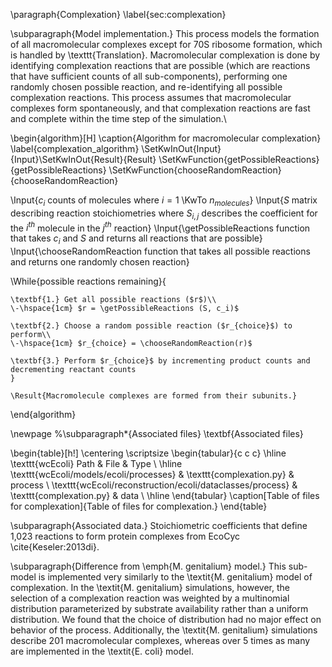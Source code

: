 \paragraph{Complexation}
\label{sec:complexation}


\subparagraph{Model implementation.}
This process models the formation of all macromolecular complexes except for 70S ribosome formation, which is handled by \texttt{Translation}. Macromolecular complexation is done by identifying complexation reactions that are possible (which are reactions that have sufficient counts of all sub-components), performing one randomly chosen possible reaction, and re-identifying all possible complexation reactions. This process assumes that macromolecular complexes form spontaneously, and that complexation reactions are fast and complete within the time step of the simulation.\\

\begin{algorithm}[H]
\caption{Algorithm for macromolecular complexation}
\label{complexation_algorithm}
\SetKwInOut{Input}{Input}\SetKwInOut{Result}{Result}
\SetKwFunction{getPossibleReactions}{getPossibleReactions}
\SetKwFunction{chooseRandomReaction}{chooseRandomReaction}

  \Input{$c_{i}$ counts of molecules where $i = 1$ \KwTo $n_{molecules}$}
    \Input{$S$ matrix describing reaction stoichiometries where $S_{i,j}$ describes the coefficient for the $i^{th}$ molecule in the $j^{th}$ reaction}
    \Input{\getPossibleReactions function that takes $c_i$ and $S$ and returns all reactions that are possible}
    \Input{\chooseRandomReaction function that takes all possible reactions and returns one randomly chosen reaction}

  \While{possible reactions remaining}{
    
    \textbf{1.} Get all possible reactions ($r$)\\
    \-\hspace{1cm} $r = \getPossibleReactions (S, c_i)$
    
    \textbf{2.} Choose a random possible reaction ($r_{choice}$) to perform\\
    \-\hspace{1cm} $r_{choice} = \chooseRandomReaction(r)$
    
    \textbf{3.} Perform $r_{choice}$ by incrementing product counts and decrementing reactant counts
    }
    
    \Result{Macromolecule complexes are formed from their subunits.}
\end{algorithm}

\newpage
%\subparagraph*{Associated files} 
\textbf{Associated files}

\begin{table}[h!]
 \centering
 \scriptsize
 \begin{tabular}{c c c} 
 \hline
 \texttt{wcEcoli} Path & File & Type \\
 \hline
\texttt{wcEcoli/models/ecoli/processes} & \texttt{complexation.py} & process \\
\texttt{wcEcoli/reconstruction/ecoli/dataclasses/process} & \texttt{complexation.py} & data \\
 \hline
\end{tabular}
\caption[Table of files for complexation]{Table of files for complexation.}
\end{table}


\subparagraph{Associated data.}
Stoichiometric coefficients that define 1,023 reactions to form protein complexes from EcoCyc \cite{Keseler:2013di}.

\subparagraph{Difference from \emph{M. genitalium} model.}
This sub-model is implemented very similarly to the \textit{M. genitalium} model of complexation.  In the \textit{M. genitalium} simulations, however, the selection of a complexation reaction was weighted by a multinomial distribution parameterized by substrate availability rather than a uniform distribution.  We found that the choice of distribution had no major effect on behavior of the process. Additionally, the \textit{M. genitalium} simulations describe 201 macromolecular complexes, whereas over 5 times as many are implemented in the \textit{E. coli} model.

